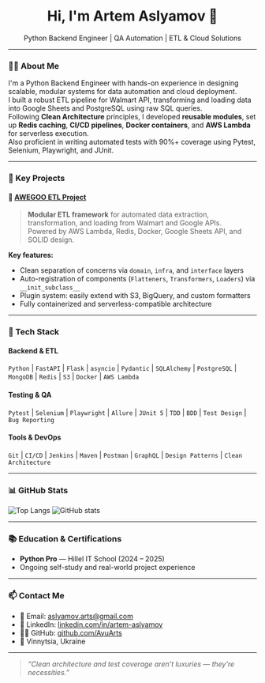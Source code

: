 <h1 align="center">Hi, I'm Artem Aslyamov 👋</h1>
<p align="center">
  Python Backend Engineer | QA Automation | ETL & Cloud Solutions
</p>

---

### 🧑‍💻 About Me

I'm a Python Backend Engineer with hands-on experience in designing scalable, modular systems for data automation and cloud deployment.  
I built a robust ETL pipeline for Walmart API, transforming and loading data into Google Sheets and PostgreSQL using raw SQL queries.  
Following **Clean Architecture** principles, I developed **reusable modules**, set up **Redis caching**, **CI/CD pipelines**, **Docker containers**, and **AWS Lambda** for serverless execution.  
Also proficient in writing automated tests with 90%+ coverage using Pytest, Selenium, Playwright, and JUnit.

---

### 🚀 Key Projects

#### 🔄 [AWEGOO ETL Project](https://github.com/AyuArts/AWEGOO-ETL-Project)
> **Modular ETL framework** for automated data extraction, transformation, and loading from Walmart and Google APIs.  
> Powered by AWS Lambda, Redis, Docker, Google Sheets API, and SOLID design.

**Key features:**
- Clean separation of concerns via `domain`, `infra`, and `interface` layers
- Auto-registration of components (`Flatteners`, `Transformers`, `Loaders`) via `__init_subclass__`
- Plugin system: easily extend with S3, BigQuery, and custom formatters
- Fully containerized and serverless-compatible architecture

---

### 🧰 Tech Stack

#### Backend & ETL
`Python` | `FastAPI` | `Flask` | `asyncio` | `Pydantic` | `SQLAlchemy` | `PostgreSQL` | `MongoDB` | `Redis` | `S3` | `Docker` | `AWS Lambda`

#### Testing & QA
`Pytest` | `Selenium` | `Playwright` | `Allure` | `JUnit 5` | `TDD` | `BDD` | `Test Design` | `Bug Reporting`

#### Tools & DevOps
`Git` | `CI/CD` | `Jenkins` | `Maven` | `Postman` | `GraphQL` | `Design Patterns` | `Clean Architecture`

---

### 📊 GitHub Stats

![Top Langs](https://github-readme-stats.vercel.app/api/top-langs/?username=AyuArts&layout=compact&theme=tokyonight)
![GitHub stats](https://github-readme-stats.vercel.app/api?username=AyuArts&show_icons=true&theme=tokyonight)

---

### 📚 Education & Certifications

- **Python Pro** — Hillel IT School (2024 – 2025)
- Ongoing self-study and real-world project experience

---

### 📫 Contact Me

- 📧 Email: [aslyamov.arts@gmail.com](mailto:aslyamov.arts@gmail.com)  
- 💼 LinkedIn: [linkedin.com/in/artem-aslyamov](https://www.linkedin.com/in/artem-aslyamov/)  
- 🧑‍💻 GitHub: [github.com/AyuArts](https://github.com/AyuArts)  
- 📍 Vinnytsia, Ukraine  

---

> _“Clean architecture and test coverage aren’t luxuries — they’re necessities.”_

